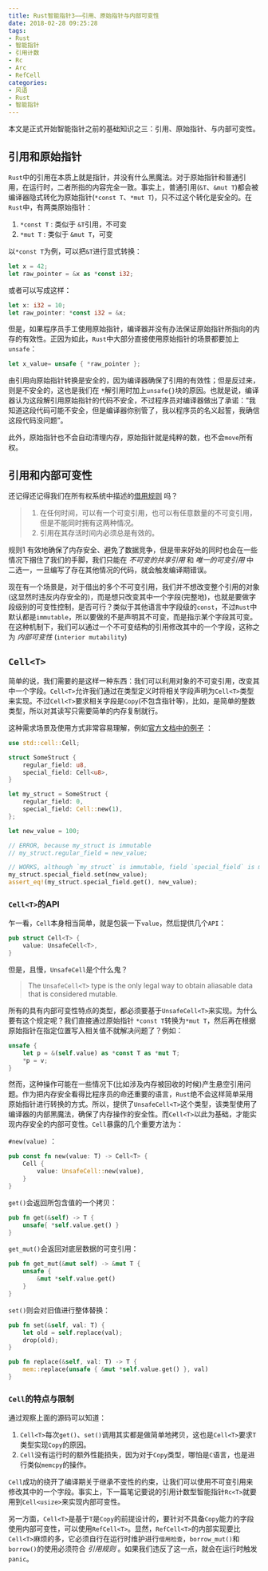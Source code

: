 ```yaml
---
title: Rust智能指针3——引用、原始指针与内部可变性
date: 2018-02-28 09:25:28
tags:
- Rust
- 智能指针
- 引用计数
- Rc
- Arc
- RefCell
categories:
- 风语
- Rust
- 智能指针
---
```


本文是正式开始智能指针之前的基础知识之三：引用、原始指针、与内部可变性。

## 引用和原始指针

`Rust`中的引用在本质上就是指针，并没有什么黑魔法。对于原始指针和普通引用，在运行时，二者所指的内容完全一致。事实上，普通引用(`&T`、`&mut T`)都会被编译器隐式转化为原始指针(`*const T`、`*mut T`)，只不过这个转化是安全的。在`Rust`中，有两类原始指针：
1. `*const T` : 类似于 `&T`引用，不可变
2. `*mut T`   : 类似于 `&mut T`，可变

以`*const T`为例，可以把`&T`进行显式转换：
```Rust
let x = 42;
let raw_pointer = &x as *const i32;
```
或者可以写成这样：
```Rust
let x: i32 = 10;
let raw_pointer: *const i32 = &x;
```

但是，如果程序员手工使用原始指针，编译器并没有办法保证原始指针所指向的内存的有效性。正因为如此，`Rust`中大部分直接使用原始指针的场景都要加上`unsafe`： <!--more-->
```Rust
let x_value= unsafe { *raw_pointer };
```
由引用向原始指针转换是安全的，因为编译器确保了引用的有效性；但是反过来，则是不安全的，这也是我们在 `*`解引用时加上`unsafe{}`块的原因。也就是说，编译器认为这段解引用原始指针的代码不安全，不过程序员对编译器做出了承诺：“我知道这段代码可能不安全，但是编译器你别管了，我以程序员的名义起誓，我确信这段代码没问题”。

此外，原始指针也不会自动清理内存，原始指针就是纯粹的数，也不会`move`所有权。

## 引用和内部可变性

还记得还记得我们在所有权系统中描述的[借用规则](http://www.itminus.com/blog/2017/12/29/WindWhisper/Rust/%E6%89%80%E6%9C%89%E6%9D%83%E7%B3%BB%E7%BB%9F/%E6%89%80%E6%9C%89%E6%9D%83%E7%B3%BB%E7%BB%9F1%E2%80%94%E2%80%94%E4%B8%96%E7%95%8C%E8%A7%82/) 吗？

> 1. 在任何时间，可以有一个可变引用，也可以有任意数量的不可变引用，但是不能同时拥有这两种情况。
> 2. 引用在其存活时间内必须总是有效的。

规则1 有效地确保了内存安全、避免了数据竞争，但是带来好处的同时也会在一些情况下捆住了我们的手脚，我们只能在 *不可变的共享引用* 和 *唯一的可变引用* 中二选一，一旦编写了存在其他情况的代码，就会触发编译期错误。

现在有一个场景是，对于借出的多个不可变引用，我们并不想改变整个引用的对象(这显然时违反内存安全的)，而是想只改变其中一个字段(完整地)，也就是要做字段级别的可变性控制，是否可行？类似于其他语言中字段级的`const`，不过`Rust`中默认都是`immutable`，所以要做的不是声明其不可变，而是指示某个字段其可变。在这种机制下，我们可以通过一个不可变结构的引用修改其中的一个字段，这称之为 *内部可变性* (`interior mutability`)

## `Cell<T>`

简单的说，我们需要的是这样一种东西：我们可以利用对象的不可变引用，改变其中一个字段。`Cell<T>`允许我们通过在类型定义时将相关字段声明为`Cell<T>`类型来实现。不过`Cell<T>`要求相关字段是`Copy`(不包含指针等)，比如，是简单的整数类型，所以对其读写只需要简单的内存复制就行。

这种需求场景及使用方式非常容易理解，例如[官方文档中的例子](https://doc.rust-lang.org/std/cell/struct.Cell.html) ：
```Rust
use std::cell::Cell;

struct SomeStruct {
    regular_field: u8,
    special_field: Cell<u8>,
}

let my_struct = SomeStruct {
    regular_field: 0,
    special_field: Cell::new(1),
};

let new_value = 100;

// ERROR, because my_struct is immutable
// my_struct.regular_field = new_value;

// WORKS, although `my_struct` is immutable, field `special_field` is mutable because it is Cell
my_struct.special_field.set(new_value);
assert_eq!(my_struct.special_field.get(), new_value);
```

### `Cell<T>`的API

乍一看，`Cell`本身相当简单，就是包装一下`value`，然后提供几个`API`：
```Rust
pub struct Cell<T> {
    value: UnsafeCell<T>,
}
```
但是，且慢，`UnsafeCell`是个什么鬼？
> The `UnsafeCell<T>` type is the only legal way to obtain aliasable data that is considered mutable. 

所有的具有内部可变性特点的类型，都必须要基于`UnsafeCell<T>`来实现。为什么要有这个规定呢？我们直接通过原始指针 `*const T`转换为`*mut T`，然后再在根据原始指针在指定位置写入相关值不就解决问题了？例如：
```Rust
unsafe {
    let p = &(self.value) as *const T as *mut T;
    *p = v;
}
```
然而，这种操作可能在一些情况下(比如涉及内存被回收的时候)产生悬空引用问题。作为把内存安全看得比程序员的命还重要的语言，`Rust`绝不会这样简单采用原始指针进行转换的方式。所以，提供了`UnsafeCell<T>`这个类型，该类型使用了编译器的内部黑魔法，确保了内存操作的安全性。而`Cell<T>`以此为基础，才能实现内存安全的内部可变性。`Cell`暴露的几个重要方法为：

`#new(value)` ： 
```Rust
pub const fn new(value: T) -> Cell<T> {
    Cell {
        value: UnsafeCell::new(value),
    }
}
```

`get()`会返回所包含值的一个拷贝：
``` Rust
pub fn get(&self) -> T {
    unsafe{ *self.value.get() }
}
```
`get_mut()`会返回对底层数据的可变引用：
```Rust
pub fn get_mut(&mut self) -> &mut T {
    unsafe {
        &mut *self.value.get()
    }
}
```
`set()`则会对旧值进行整体替换：
```Rust
pub fn set(&self, val: T) {
    let old = self.replace(val);
    drop(old);
}

pub fn replace(&self, val: T) -> T {
    mem::replace(unsafe { &mut *self.value.get() }, val)
}
```

### `Cell`的特点与限制

通过观察上面的源码可以知道：
1. `Cell<T>`每次`get()`、`set()`调用其实都是做简单地拷贝，这也是`Cell<T>`要求`T`类型实现`Copy`的原因。
2. `Cell`没有运行时的额外性能损失，因为对于`Copy`类型，哪怕是`C`语言，也是进行类似`memcpy`的操作。

`Cell`成功的绕开了编译期关于继承不变性的约束，让我们可以使用不可变引用来修改其中的一个字段。事实上，下一篇笔记要说的引用计数型智能指针`Rc<T>`就要用到`Cell<usize>`来实现内部可变性。

另一方面，`Cell<T>`是基于`T`是`Copy`的前提设计的，要针对不具备`Copy`能力的字段使用内部可变性，可以使用`RefCell<T>`。显然，`RefCell<T>`的内部实现要比`Cell<T>`麻烦的多，它必须自行在运行时维护进行`借用检查`，`borrow_mut()`和`borrow()`的使用必须符合 *引用规则* 。如果我们违反了这一点，就会在运行时触发`panic`。


